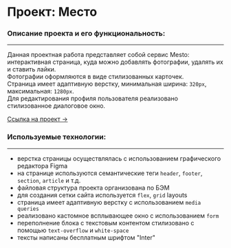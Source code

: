# Проект: Место

### Описание проекта и его функциональность:

***

Данная проектная работа представляет собой сервис Mesto: интерактивная страница,
куда можно добавлять фотографии, удалять их и ставить лайки.  
Фотографии оформляются в виде стилизованных карточек.  
Страница имеет адаптивную верстку, минимальная ширина: `320px`, максимальная: `1280px`.  
Для редактирования профиля пользователя реализовано стилизованное диалоговое окно.

[Ссылка на проект &#8594;](https://ivanov-dm.github.io/mesto-project/)


### Используемые технологии:
___

- верстка страницы осуществлялась с использованием графического редактора Figma
- на странице используются семантические теги `header`, `footer`, `section`, `article` и т.д.
- файловая структура проекта организована по БЭМ
- для создания сетки сайта используется `flex`, `grid` layouts
- страница имеет адаптивную верстку c использованием `media queries`
- реализовано кастомное всплывающее окно с использованием `form`
- переполнение блока с текстовым контентом стилизовано с помощью `text-overflow` и `white-space`
- тексты написаны бесплатным шрифтом "Inter"
